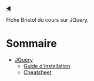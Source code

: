 [:arrow_backward:](../README.md)

Fiche Bristol du cours sur JQuery.

# Sommaire

- [JQuery](#git)
  - [Guide d'installation](INSTALL.md)
  - [Cheatsheet](CHEATSHEET.md)
